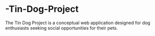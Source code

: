 # -Tin-Dog-Project
The Tin Dog Project is a conceptual web application designed  for dog enthusiasts seeking social opportunities for their pets.

